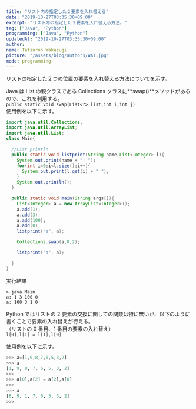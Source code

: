 ```yaml
---
title: "リスト内の指定した２要素を入れ替える"
date: "2019-10-27T03:35:30+09:00"
excerpt: "リスト内の指定した２要素を入れ替える方法。"
tag: ["Java", "Python"]
programming: ["Java", "Python"]
updatedAt: "2019-10-27T03:35:30+09:00"
author:
name: Tatsuroh Wakasugi
picture: "/assets/blog/authors/WAT.jpg"
mode: programming
---
```


リストの指定した２つの位置の要素を入れ替える方法についてを示す。

<div class="note_content_by_programming_language" id="note_content_Java">

Java は List の親クラスである Collections クラスに**swap()**メソッドがあるので、これを利用する。  
`public static void swap(List<?> list,int i,int j)`  
使用例を以下に示す。

```java
import java.util.Collections;
import java.util.ArrayList;
import java.util.List;
class Main{

  //List println
  public static void listprint(String name,List<Integer> l){
    System.out.print(name + ": ");
    for(int i=0;i<l.size();i++){
      System.out.print(l.get(i) + " ");
    }
    System.out.println();
  }

  public static void main(String args[]){
    List<Integer> a = new ArrayList<Integer>();
    a.add(1);
    a.add(3);
    a.add(100);
    a.add(0);
    listprint("a", a);

    Collections.swap(a,0,2);

    listprint("a", a);

  }
}
```

実行結果

```
> java Main
a: 1 3 100 0
a: 100 3 1 0
```

</div>
<div class="note_content_by_programming_language" id="note_content_Python">

Python ではリストの 2 要素の交換に関しての関数は特に無いが、以下のように書くことで要素の入れ替えが行える。  
（リストの 0 番目、1 番目の要素の入れ替え）  
`l[0],l[1] = l[1],l[0]`

使用例を以下に示す。

```python
>>> a=[1,9,8,7,6,5,3,2]
>>> a
[1, 9, 8, 7, 6, 5, 3, 2]
>>>
>>> a[0],a[2] = a[2],a[0]
>>>
>>> a
[8, 9, 1, 7, 6, 5, 3, 2]
>>>
```

</div>
